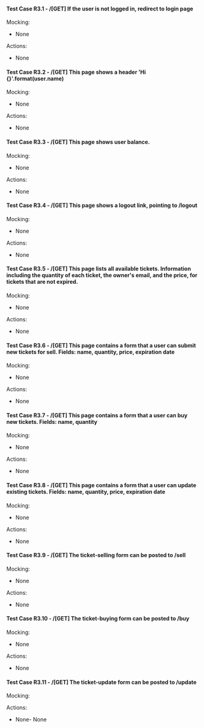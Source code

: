 #### Test Case R3.1 - /[GET] If the user is not logged in, redirect to login page

Mocking:

- None

Actions:

- None

#### Test Case R3.2 - /[GET] This page shows a header 'Hi {}'.format(user.name)

Mocking:

- None

Actions:

- None

#### Test Case R3.3 - /[GET] This page shows user balance.

Mocking:

- None

Actions:

- None

#### Test Case R3.4 - /[GET] This page shows a logout link, pointing to /logout

Mocking:

- None

Actions:

- None

#### Test Case R3.5 - /[GET] This page lists all available tickets. Information including the quantity of each ticket, the owner's email, and the price, for tickets that are not expired.

Mocking:

- None

Actions:

- None

#### Test Case R3.6 - /[GET] This page contains a form that a user can submit new tickets for sell. Fields: name, quantity, price, expiration date

Mocking:

- None

Actions:

- None

#### Test Case R3.7 - /[GET] This page contains a form that a user can buy new tickets. Fields: name, quantity

Mocking:

- None

Actions:

- None

#### Test Case R3.8 - /[GET] This page contains a form that a user can update existing tickets. Fields: name, quantity, price, expiration date

Mocking:

- None

Actions:

- None

#### Test Case R3.9 - /[GET] The ticket-selling form can be posted to /sell

Mocking:

- None

Actions:

- None

#### Test Case R3.10 - /[GET] The ticket-buying form can be posted to /buy

Mocking:

- None

Actions:

- None

#### Test Case R3.11 - /[GET] The ticket-update form can be posted to /update

Mocking:


Actions:

- None-
 None
